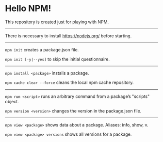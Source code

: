 # Hello NPM!

This repository is created just for playing with NPM.

***

There is necessary to install https://nodejs.org/ before starting.

***

`npm init` creates a package.json file.

`npm init [-y|--yes]` to skip the initial questionnaire.

***

`npm install <package>` installs a package.

`npm cache clear --force` cleans the local npm cache repository. 

***

`npm run <script>` runs an arbitrary command from a package’s "scripts" object.

`npm version <version>` changes the version in the package.json file.

***

`npm view <package>` shows data about a package. Aliases: info, show, v.

`npm view <package> versions` shows all versions for a package.
